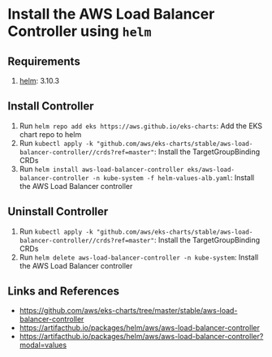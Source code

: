# Install the AWS Load Balancer Controller using `helm`

## Requirements
1. [helm](https://helm.sh/docs/intro/install/): 3.10.3

## Install Controller
1. Run `helm repo add eks https://aws.github.io/eks-charts`: Add the EKS chart repo to helm
2. Run `kubectl apply -k "github.com/aws/eks-charts/stable/aws-load-balancer-controller//crds?ref=master"`: Install the TargetGroupBinding CRDs
3. Run `helm install aws-load-balancer-controller eks/aws-load-balancer-controller -n kube-system -f helm-values-alb.yaml`: Install the AWS Load Balancer controller

## Uninstall Controller
1. Run `kubectl apply -k "github.com/aws/eks-charts/stable/aws-load-balancer-controller//crds?ref=master"`: Install the TargetGroupBinding CRDs
2. Run `helm delete aws-load-balancer-controller -n kube-system`: Install the AWS Load Balancer controller

## Links and References
- https://github.com/aws/eks-charts/tree/master/stable/aws-load-balancer-controller
- https://artifacthub.io/packages/helm/aws/aws-load-balancer-controller
- https://artifacthub.io/packages/helm/aws/aws-load-balancer-controller?modal=values
